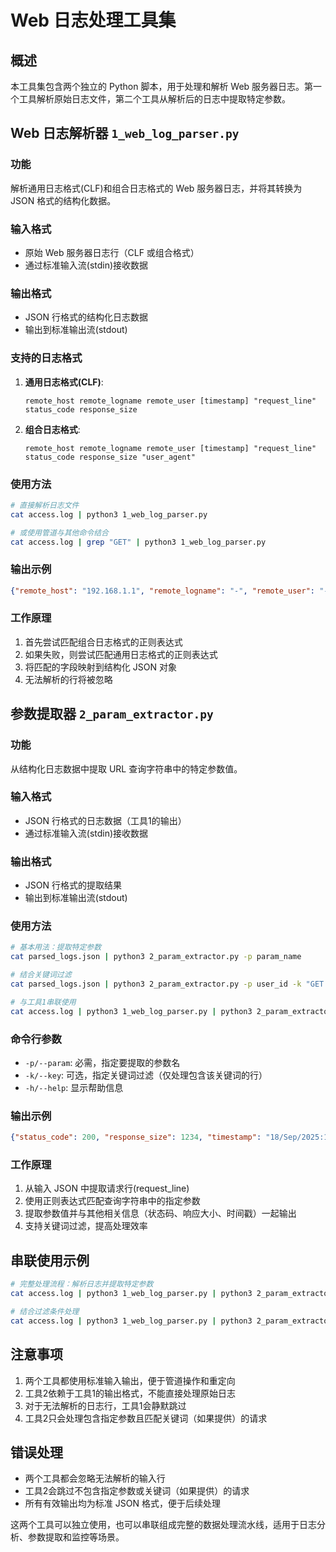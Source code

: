 # Web 日志处理工具集

## 概述

本工具集包含两个独立的 Python 脚本，用于处理和解析 Web 服务器日志。第一个工具解析原始日志文件，第二个工具从解析后的日志中提取特定参数。

## Web 日志解析器 `1_web_log_parser.py`

### 功能

解析通用日志格式(CLF)和组合日志格式的 Web 服务器日志，并将其转换为 JSON 格式的结构化数据。

### 输入格式

- 原始 Web 服务器日志行（CLF 或组合格式）
- 通过标准输入流(stdin)接收数据

### 输出格式

- JSON 行格式的结构化日志数据
- 输出到标准输出流(stdout)

### 支持的日志格式

1. **通用日志格式(CLF)**:

   ```
   remote_host remote_logname remote_user [timestamp] "request_line" status_code response_size
   ```

2. **组合日志格式**:

   ```
   remote_host remote_logname remote_user [timestamp] "request_line" status_code response_size "user_agent"
   ```

### 使用方法

```bash
# 直接解析日志文件
cat access.log | python3 1_web_log_parser.py

# 或使用管道与其他命令结合
cat access.log | grep "GET" | python3 1_web_log_parser.py
```

### 输出示例

```json
{"remote_host": "192.168.1.1", "remote_logname": "-", "remote_user": "-", "timestamp": "18/Sep/2025:10:15:32 +0800", "request_line": "GET /page?param=value HTTP/1.1", "status_code": "200", "response_size": "1234", "user_agent": "Mozilla/5.0..."}
```

### 工作原理

1. 首先尝试匹配组合日志格式的正则表达式
2. 如果失败，则尝试匹配通用日志格式的正则表达式
3. 将匹配的字段映射到结构化 JSON 对象
4. 无法解析的行将被忽略

## 参数提取器 `2_param_extractor.py`

### 功能

从结构化日志数据中提取 URL 查询字符串中的特定参数值。

### 输入格式

- JSON 行格式的日志数据（工具1的输出）
- 通过标准输入流(stdin)接收数据

### 输出格式

- JSON 行格式的提取结果
- 输出到标准输出流(stdout)

### 使用方法

```bash
# 基本用法：提取特定参数
cat parsed_logs.json | python3 2_param_extractor.py -p param_name

# 结合关键词过滤
cat parsed_logs.json | python3 2_param_extractor.py -p user_id -k "GET /user"

# 与工具1串联使用
cat access.log | python3 1_web_log_parser.py | python3 2_param_extractor.py -p session_id
```

### 命令行参数

- `-p/--param`: 必需，指定要提取的参数名
- `-k/--key`: 可选，指定关键词过滤（仅处理包含该关键词的行）
- `-h/--help`: 显示帮助信息

### 输出示例

```json
{"status_code": 200, "response_size": 1234, "timestamp": "18/Sep/2025:10:15:32 +0800", "payload": "extracted_value"}
```

### 工作原理

1. 从输入 JSON 中提取请求行(request_line)
2. 使用正则表达式匹配查询字符串中的指定参数
3. 提取参数值并与其他相关信息（状态码、响应大小、时间戳）一起输出
4. 支持关键词过滤，提高处理效率

## 串联使用示例

```bash
# 完整处理流程：解析日志并提取特定参数
cat access.log | python3 1_web_log_parser.py | python3 2_param_extractor.py -p user_id > extracted_params.json

# 结合过滤条件处理
cat access.log | python3 1_web_log_parser.py | python3 2_param_extractor.py -p search_query -k "GET /search" > search_queries.json
```

## 注意事项

1. 两个工具都使用标准输入输出，便于管道操作和重定向
2. 工具2依赖于工具1的输出格式，不能直接处理原始日志
3. 对于无法解析的日志行，工具1会静默跳过
4. 工具2只会处理包含指定参数且匹配关键词（如果提供）的请求

## 错误处理

- 两个工具都会忽略无法解析的输入行
- 工具2会跳过不包含指定参数或关键词（如果提供）的请求
- 所有有效输出均为标准 JSON 格式，便于后续处理

这两个工具可以独立使用，也可以串联组成完整的数据处理流水线，适用于日志分析、参数提取和监控等场景。
